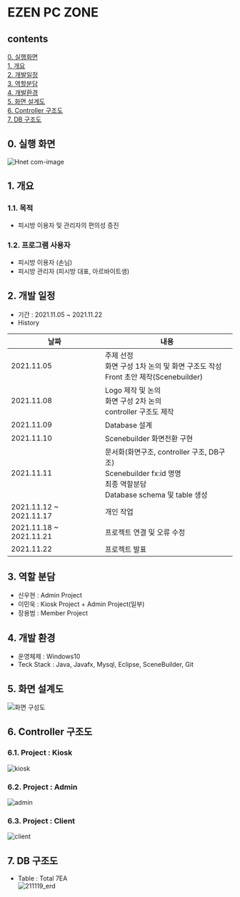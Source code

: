 # EZEN PC ZONE

## contents
[0. 실행화면](https://github.com/yongbeomj/ezen-pc-zone/blob/main/README.md#0-%EC%8B%A4%ED%96%89-%ED%99%94%EB%A9%B4)  
[1. 개요](https://github.com/yongbeomj/ezen-pc-zone#1-%EA%B0%9C%EC%9A%94)  
[2. 개발일정](https://github.com/yongbeomj/ezen-pc-zone#2-%EA%B0%9C%EB%B0%9C-%EC%9D%BC%EC%A0%95)  
[3. 역할분담](https://github.com/yongbeomj/ezen-pc-zone#3-%EC%97%AD%ED%95%A0-%EB%B6%84%EB%8B%B4)  
[4. 개발환경](https://github.com/yongbeomj/ezen-pc-zone#4-%EA%B0%9C%EB%B0%9C-%ED%99%98%EA%B2%BD)  
[5. 화면 설계도](https://github.com/yongbeomj/ezen-pc-zone#5-%ED%99%94%EB%A9%B4-%EC%84%A4%EA%B3%84%EB%8F%84)  
[6. Controller 구조도](https://github.com/yongbeomj/ezen-pc-zone#6-controller-%EA%B5%AC%EC%A1%B0%EB%8F%84)  
[7. DB 구조도](https://github.com/yongbeomj/ezen-pc-zone#7-db-%EA%B5%AC%EC%A1%B0%EB%8F%84)  

## 0. 실행 화면  
![Hnet com-image](https://user-images.githubusercontent.com/87436495/142991773-99be5154-0215-4664-adf5-9802307e65e7.gif)

## 1. 개요
### 1.1. 목적
- 피시방 이용자 및 관리자의 편의성 증진

### 1.2. 프로그램 사용자
- 피시방 이용자 (손님)
- 피시방 관리자 (피시방 대표, 아르바이트생)

## 2. 개발 일정
- 기간 : 2021.11.05 ~ 2021.11.22  
- History

|날짜|내용|
|----|----|
|2021.11.05|주제 선정 <br>화면 구성 1차 논의 및 화면 구조도 작성<br>Front 초안 제작(Scenebuilder)</br>|
|2021.11.08|Logo 제작 및 논의<br>화면 구성 2차 논의<br>controller 구조도 제작</br>|
|2021.11.09|Database 설계|
|2021.11.10|Scenebuilder 화면전환 구현|
|2021.11.11|문서화(화면구조, controller 구조, DB구조)<br>Scenebuilder fx:id 명명<br>최종 역할분담 <br>Database schema 및 table 생성</br>|
|2021.11.12 ~ 2021.11.17|개인 작업|
|2021.11.18 ~ 2021.11.21|프로젝트 연결 및 오류 수정|
|2021.11.22|프로젝트 발표|

## 3. 역할 분담  
- 신우현 : Admin Project  
- 이민욱 : Kiosk Project + Admin Project(일부)
- 장용범 : Member Project  
  
## 4. 개발 환경
- 운영체제 : Windows10  
- Teck Stack : Java, Javafx, Mysql, Eclipse, SceneBuilder, Git  

## 5. 화면 설계도  
![화면 구성도](https://user-images.githubusercontent.com/87436495/142762712-17313b47-4608-425c-9294-7437abf2d847.PNG)

## 6. Controller 구조도  
### 6.1. Project : Kiosk  
![kiosk](https://user-images.githubusercontent.com/87436495/142762315-4e65330e-3ecb-44f2-a4cf-8633015ab73e.PNG)

### 6.2. Project : Admin  
![admin](https://user-images.githubusercontent.com/87436495/142762378-92cf73c5-05f9-44b3-9453-a6a155ac5840.PNG)

### 6.3. Project : Client  
![client](https://user-images.githubusercontent.com/87436495/142762387-c6fa9b56-8aa5-4e9d-b09e-cb1bcbbe68b7.PNG)

## 7. DB 구조도  
- Table : Total 7EA  
![211119_erd](https://user-images.githubusercontent.com/87436495/142559102-8652b249-c012-49e9-bef6-6fde86fbe444.png)

<!-- ## 8. 보완할 점

## 9. 느낀점 -->
